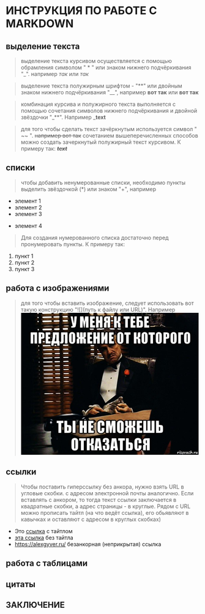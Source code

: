 # ИНСТРУКЦИЯ ПО РАБОТЕ С MARKDOWN

## выделение текста

> выделение текста курсивом осуществляется с помощью обрамления символом " * " или знаком нижнего подчёркивания "_". например *так* или _так_

> выделение текста полужирным шрифтом - "**" или двойным знаком нижнего подчёркивания "__", например **вот так** или __вот так__

> комбинация курсива и полужирного текста выполняется с помощью сочетания символов нижнего подчёркивания и двойной звёздочки "_**". Например _**text**

> для того чтобы сделать текст зачёркнутым
используется символ " ~~ ". ~~например вот так~~
> сочетанием вышеперечисленных способов можно создать зачеркнутый полужирный текст курсивом. К примеру так: _~~**text**~~_
## списки

> чтобы добавить ненумерованные списки, необходимо пункты выделить звёздочкой (*) или знаком "+", например
* элемент 1
* элемент 2
* элемент 3
+ элемент 4

>Для создания нумерованного списка достаточно перед пронумеровать пункты. К примеру так:
1. пункт 1
2. пункт 2
3. пункт 3
## работа с изображениями
> для того чтобы вставить изображение, следует использовать вот такую конструкцию "![](путь к файлу или URL)". Например 
![привет, это крёстный отец](god_father.jpg) 

## ссылки

>Чтобы поставить гиперссылку без анкора, нужно взять URL в угловые скобки. с адресом электронной почты аналогично. Если вставлять с анкором, то тогда текст ссылки заключается в квадратные скобки, а адрес страницы - в круглые. Рядом с URL можно прописать тайтл (на что ведёт ссылка), его обьявляют в кавычках и оставляют с адресом в круглых скобках)
+ Это [ссылка](http://alexgyver.ru "AlexGyver") с тайтлом
+ [эта ссылка](http://alexgyver.ru) без тайтла
+ <https://alexgyver.ru/> безанкорная (неприкрытая) ссылка

## работа с таблицами

## цитаты

## ЗАКЛЮЧЕНИЕ